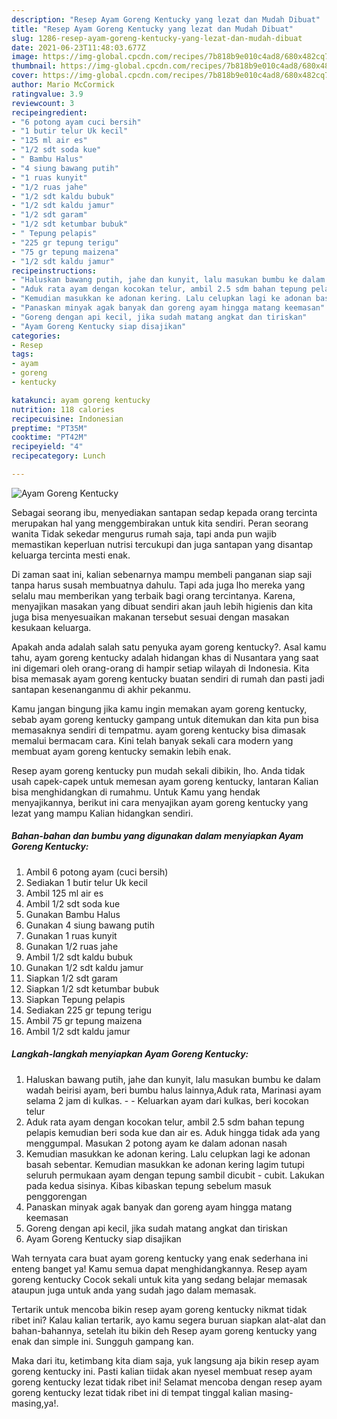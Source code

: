 ```yaml
---
description: "Resep Ayam Goreng Kentucky yang lezat dan Mudah Dibuat"
title: "Resep Ayam Goreng Kentucky yang lezat dan Mudah Dibuat"
slug: 1286-resep-ayam-goreng-kentucky-yang-lezat-dan-mudah-dibuat
date: 2021-06-23T11:48:03.677Z
image: https://img-global.cpcdn.com/recipes/7b818b9e010c4ad8/680x482cq70/ayam-goreng-kentucky-foto-resep-utama.jpg
thumbnail: https://img-global.cpcdn.com/recipes/7b818b9e010c4ad8/680x482cq70/ayam-goreng-kentucky-foto-resep-utama.jpg
cover: https://img-global.cpcdn.com/recipes/7b818b9e010c4ad8/680x482cq70/ayam-goreng-kentucky-foto-resep-utama.jpg
author: Mario McCormick
ratingvalue: 3.9
reviewcount: 3
recipeingredient:
- "6 potong ayam cuci bersih"
- "1 butir telur Uk kecil"
- "125 ml air es"
- "1/2 sdt soda kue"
- " Bambu Halus"
- "4 siung bawang putih"
- "1 ruas kunyit"
- "1/2 ruas jahe"
- "1/2 sdt kaldu bubuk"
- "1/2 sdt kaldu jamur"
- "1/2 sdt garam"
- "1/2 sdt ketumbar bubuk"
- " Tepung pelapis"
- "225 gr tepung terigu"
- "75 gr tepung maizena"
- "1/2 sdt kaldu jamur"
recipeinstructions:
- "Haluskan bawang putih, jahe dan kunyit, lalu masukan bumbu ke dalam wadah beirisi ayam, beri bumbu halus lainnya,Aduk rata, Marinasi ayam selama 2 jam di kulkas.   Keluarkan ayam dari kulkas, beri kocokan telur"
- "Aduk rata ayam dengan kocokan telur, ambil 2.5 sdm bahan tepung pelapis kemudian beri soda kue dan air es. Aduk hingga tidak ada yang menggumpal. Masukan 2 potong ayam ke dalam adonan nasah"
- "Kemudian masukkan ke adonan kering. Lalu celupkan lagi ke adonan basah sebentar. Kemudian masukkan ke adonan kering lagim tutupi seluruh permukaan ayam dengan tepung sambil dicubit - cubit. Lakukan pada kedua sisinya. Kibas kibaskan tepung sebelum masuk penggorengan"
- "Panaskan minyak agak banyak dan goreng ayam hingga matang keemasan"
- "Goreng dengan api kecil, jika sudah matang angkat dan tiriskan"
- "Ayam Goreng Kentucky siap disajikan"
categories:
- Resep
tags:
- ayam
- goreng
- kentucky

katakunci: ayam goreng kentucky 
nutrition: 118 calories
recipecuisine: Indonesian
preptime: "PT35M"
cooktime: "PT42M"
recipeyield: "4"
recipecategory: Lunch

---
```



![Ayam Goreng Kentucky](https://img-global.cpcdn.com/recipes/7b818b9e010c4ad8/680x482cq70/ayam-goreng-kentucky-foto-resep-utama.jpg)

Sebagai seorang ibu, menyediakan santapan sedap kepada orang tercinta merupakan hal yang menggembirakan untuk kita sendiri. Peran seorang  wanita Tidak sekedar mengurus rumah saja, tapi anda pun wajib memastikan keperluan nutrisi tercukupi dan juga santapan yang disantap keluarga tercinta mesti enak.

Di zaman  saat ini, kalian sebenarnya mampu membeli panganan siap saji tanpa harus susah membuatnya dahulu. Tapi ada juga lho mereka yang selalu mau memberikan yang terbaik bagi orang tercintanya. Karena, menyajikan masakan yang dibuat sendiri akan jauh lebih higienis dan kita juga bisa menyesuaikan makanan tersebut sesuai dengan masakan kesukaan keluarga. 



Apakah anda adalah salah satu penyuka ayam goreng kentucky?. Asal kamu tahu, ayam goreng kentucky adalah hidangan khas di Nusantara yang saat ini digemari oleh orang-orang di hampir setiap wilayah di Indonesia. Kita bisa memasak ayam goreng kentucky buatan sendiri di rumah dan pasti jadi santapan kesenanganmu di akhir pekanmu.

Kamu jangan bingung jika kamu ingin memakan ayam goreng kentucky, sebab ayam goreng kentucky gampang untuk ditemukan dan kita pun bisa memasaknya sendiri di tempatmu. ayam goreng kentucky bisa dimasak memalui bermacam cara. Kini telah banyak sekali cara modern yang membuat ayam goreng kentucky semakin lebih enak.

Resep ayam goreng kentucky pun mudah sekali dibikin, lho. Anda tidak usah capek-capek untuk memesan ayam goreng kentucky, lantaran Kalian bisa menghidangkan di rumahmu. Untuk Kamu yang hendak menyajikannya, berikut ini cara menyajikan ayam goreng kentucky yang lezat yang mampu Kalian hidangkan sendiri.

<!--inarticleads1-->

##### Bahan-bahan dan bumbu yang digunakan dalam menyiapkan Ayam Goreng Kentucky:

1. Ambil 6 potong ayam (cuci bersih)
1. Sediakan 1 butir telur Uk kecil
1. Ambil 125 ml air es
1. Ambil 1/2 sdt soda kue
1. Gunakan  Bambu Halus
1. Gunakan 4 siung bawang putih
1. Gunakan 1 ruas kunyit
1. Gunakan 1/2 ruas jahe
1. Ambil 1/2 sdt kaldu bubuk
1. Gunakan 1/2 sdt kaldu jamur
1. Siapkan 1/2 sdt garam
1. Siapkan 1/2 sdt ketumbar bubuk
1. Siapkan  Tepung pelapis
1. Sediakan 225 gr tepung terigu
1. Ambil 75 gr tepung maizena
1. Ambil 1/2 sdt kaldu jamur




<!--inarticleads2-->

##### Langkah-langkah menyiapkan Ayam Goreng Kentucky:

1. Haluskan bawang putih, jahe dan kunyit, lalu masukan bumbu ke dalam wadah beirisi ayam, beri bumbu halus lainnya,Aduk rata, Marinasi ayam selama 2 jam di kulkas.  -  - Keluarkan ayam dari kulkas, beri kocokan telur
1. Aduk rata ayam dengan kocokan telur, ambil 2.5 sdm bahan tepung pelapis kemudian beri soda kue dan air es. Aduk hingga tidak ada yang menggumpal. Masukan 2 potong ayam ke dalam adonan nasah
1. Kemudian masukkan ke adonan kering. Lalu celupkan lagi ke adonan basah sebentar. Kemudian masukkan ke adonan kering lagim tutupi seluruh permukaan ayam dengan tepung sambil dicubit - cubit. Lakukan pada kedua sisinya. Kibas kibaskan tepung sebelum masuk penggorengan
1. Panaskan minyak agak banyak dan goreng ayam hingga matang keemasan
1. Goreng dengan api kecil, jika sudah matang angkat dan tiriskan
1. Ayam Goreng Kentucky siap disajikan




Wah ternyata cara buat ayam goreng kentucky yang enak sederhana ini enteng banget ya! Kamu semua dapat menghidangkannya. Resep ayam goreng kentucky Cocok sekali untuk kita yang sedang belajar memasak ataupun juga untuk anda yang sudah jago dalam memasak.

Tertarik untuk mencoba bikin resep ayam goreng kentucky nikmat tidak ribet ini? Kalau kalian tertarik, ayo kamu segera buruan siapkan alat-alat dan bahan-bahannya, setelah itu bikin deh Resep ayam goreng kentucky yang enak dan simple ini. Sungguh gampang kan. 

Maka dari itu, ketimbang kita diam saja, yuk langsung aja bikin resep ayam goreng kentucky ini. Pasti kalian tiidak akan nyesel membuat resep ayam goreng kentucky lezat tidak ribet ini! Selamat mencoba dengan resep ayam goreng kentucky lezat tidak ribet ini di tempat tinggal kalian masing-masing,ya!.

